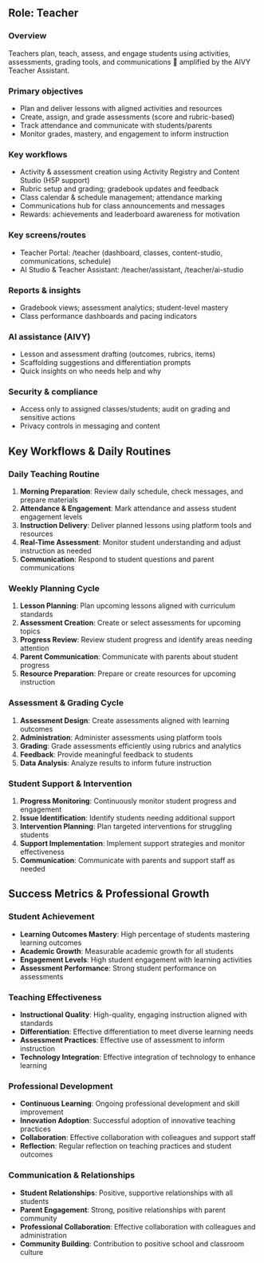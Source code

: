 ## Role: Teacher

### Overview
Teachers plan, teach, assess, and engage students using activities, assessments, grading tools, and communications  amplified by the AIVY Teacher Assistant.

### Primary objectives
- Plan and deliver lessons with aligned activities and resources
- Create, assign, and grade assessments (score and rubric-based)
- Track attendance and communicate with students/parents
- Monitor grades, mastery, and engagement to inform instruction

### Key workflows
- Activity & assessment creation using Activity Registry and Content Studio (H5P support)
- Rubric setup and grading; gradebook updates and feedback
- Class calendar & schedule management; attendance marking
- Communications hub for class announcements and messages
- Rewards: achievements and leaderboard awareness for motivation

### Key screens/routes
- Teacher Portal: /teacher (dashboard, classes, content-studio, communications, schedule)
- AI Studio & Teacher Assistant: /teacher/assistant, /teacher/ai-studio

### Reports & insights
- Gradebook views; assessment analytics; student-level mastery
- Class performance dashboards and pacing indicators

### AI assistance (AIVY)
- Lesson and assessment drafting (outcomes, rubrics, items)
- Scaffolding suggestions and differentiation prompts
- Quick insights on who needs help and why

### Security & compliance
- Access only to assigned classes/students; audit on grading and sensitive actions
- Privacy controls in messaging and content

## Key Workflows & Daily Routines

### Daily Teaching Routine
1. **Morning Preparation**: Review daily schedule, check messages, and prepare materials
2. **Attendance & Engagement**: Mark attendance and assess student engagement levels
3. **Instruction Delivery**: Deliver planned lessons using platform tools and resources
4. **Real-Time Assessment**: Monitor student understanding and adjust instruction as needed
5. **Communication**: Respond to student questions and parent communications

### Weekly Planning Cycle
1. **Lesson Planning**: Plan upcoming lessons aligned with curriculum standards
2. **Assessment Creation**: Create or select assessments for upcoming topics
3. **Progress Review**: Review student progress and identify areas needing attention
4. **Parent Communication**: Communicate with parents about student progress
5. **Resource Preparation**: Prepare or create resources for upcoming instruction

### Assessment & Grading Cycle
1. **Assessment Design**: Create assessments aligned with learning outcomes
2. **Administration**: Administer assessments using platform tools
3. **Grading**: Grade assessments efficiently using rubrics and analytics
4. **Feedback**: Provide meaningful feedback to students
5. **Data Analysis**: Analyze results to inform future instruction

### Student Support & Intervention
1. **Progress Monitoring**: Continuously monitor student progress and engagement
2. **Issue Identification**: Identify students needing additional support
3. **Intervention Planning**: Plan targeted interventions for struggling students
4. **Support Implementation**: Implement support strategies and monitor effectiveness
5. **Communication**: Communicate with parents and support staff as needed

## Success Metrics & Professional Growth

### Student Achievement
- **Learning Outcomes Mastery**: High percentage of students mastering learning outcomes
- **Academic Growth**: Measurable academic growth for all students
- **Engagement Levels**: High student engagement with learning activities
- **Assessment Performance**: Strong student performance on assessments

### Teaching Effectiveness
- **Instructional Quality**: High-quality, engaging instruction aligned with standards
- **Differentiation**: Effective differentiation to meet diverse learning needs
- **Assessment Practices**: Effective use of assessment to inform instruction
- **Technology Integration**: Effective integration of technology to enhance learning

### Professional Development
- **Continuous Learning**: Ongoing professional development and skill improvement
- **Innovation Adoption**: Successful adoption of innovative teaching practices
- **Collaboration**: Effective collaboration with colleagues and support staff
- **Reflection**: Regular reflection on teaching practices and student outcomes

### Communication & Relationships
- **Student Relationships**: Positive, supportive relationships with all students
- **Parent Engagement**: Strong, positive relationships with parent community
- **Professional Collaboration**: Effective collaboration with colleagues and administration
- **Community Building**: Contribution to positive school and classroom culture

